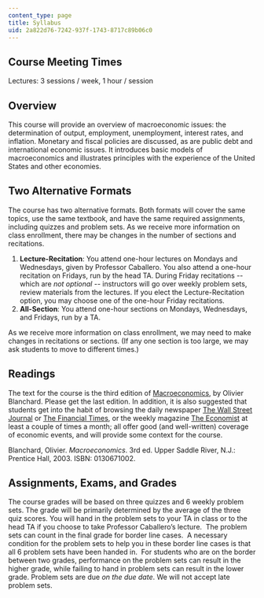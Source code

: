 ```yaml
---
content_type: page
title: Syllabus
uid: 2a822d76-7242-937f-1743-8717c89b06c0
---
```


Course Meeting Times
--------------------

Lectures: 3 sessions / week, 1 hour / session

Overview
--------

This course will provide an overview of macroeconomic issues: the determination of output, employment, unemployment, interest rates, and inflation. Monetary and fiscal policies are discussed, as are public debt and international economic issues. It introduces basic models of macroeconomics and illustrates principles with the experience of the United States and other economies.

Two Alternative Formats
-----------------------

The course has two alternative formats. Both formats will cover the same topics, use the same textbook, and have the same required assignments, including quizzes and problem sets. As we receive more information on class enrollment, there may be changes in the number of sections and recitations.

1.  **Lecture-Recitation**: You attend one-hour lectures on Mondays and Wednesdays, given by Professor Caballero. You also attend a one-hour recitation on Fridays, run by the head TA. During Friday recitations -- which are _not optional_ -- instructors will go over weekly problem sets, review materials from the lectures. If you elect the Lecture-Recitation option, you may choose one of the one-hour Friday recitations.
2.  **All-Section**: You attend one-hour sections on Mondays, Wednesdays, and Fridays, run by a TA.

As we receive more information on class enrollment, we may need to make changes in recitations or sections. (If any one section is too large, we may ask students to move to different times.)

Readings
--------

The text for the course is the third edition of [Macroeconomics](https://www.pearson.com/store/p/macroeconomics-a-european-perspective/P100000998876/9781292085678), by Olivier Blanchard. Please get the last edition. In addition, it is also suggested that students get into the habit of browsing the daily newspaper [The Wall Street Journal](http://online.wsj.com/public/us) or [The Financial Times](http://news.ft.com/home/asia), or the weekly magazine [The Economist](http://www.economist.com/) at least a couple of times a month; all offer good (and well-written) coverage of economic events, and will provide some context for the course.

Blanchard, Olivier. _Macroeconomics_. 3rd ed. Upper Saddle River, N.J.: Prentice Hall, 2003. ISBN: 0130671002.

Assignments, Exams, and Grades
------------------------------

The course grades will be based on three quizzes and 6 weekly problem sets. The grade will be primarily determined by the average of the three quiz scores. You will hand in the problem sets to your TA in class or to the head TA if you choose to take Professor Caballero’s lecture.  The problem sets can count in the final grade for border line cases.  A necessary condition for the problem sets to help you in these border line cases is that all 6 problem sets have been handed in.  For students who are on the border between two grades, performance on the problem sets can result in the higher grade, while failing to hand in problem sets can result in the lower grade. Problem sets are due _on the due date_. We will not accept late problem sets.